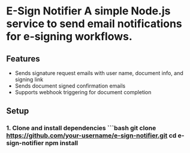 # E-Sign Notifier A simple Node.js service to send email notifications for e-signing workflows. 
## Features 
- Sends signature request emails with user name, document info, and signing link
- Sends document signed confirmation emails
- Supports webhook triggering for document completion 
## Setup 
### 1. Clone and install dependencies ```bash git clone https://github.com/your-username/e-sign-notifier.git cd e-sign-notifier npm install 
